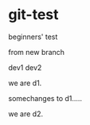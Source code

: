 # git-test
beginners' test

from new branch

dev1
dev2

we are d1.

somechanges to d1.....




we are d2.
